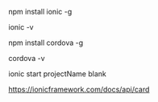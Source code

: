 npm install ionic -g

ionic -v

npm install cordova -g

cordova -v

ionic start projectName blank

https://ionicframework.com/docs/api/card
